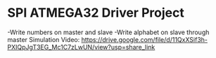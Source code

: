 # SPI ATMEGA32 Driver Project
-Write numbers on master and slave
-Write alphabet on slave through master
Simulation Video:
https://drive.google.com/file/d/11QxXSif3h-PXIQpJgT3EG_Mc1C7zLwUN/view?usp=share_link
